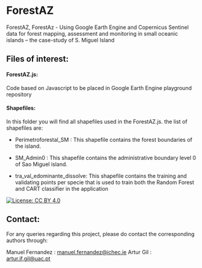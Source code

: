 # ForestAZ
ForestAZ, ForestAz - Using Google Earth Engine and Copernicus Sentinel data for forest mapping, assessment and monitoring in small oceanic islands – the case-study of S. Miguel Island 

## Files of interest:

#### ForestAZ.js:
 Code based on Javascript to be placed in Google Earth Engine playground repository
#### Shapefiles:
 In this folder you will find all shapefiles used in the ForestAZ.js.
 the list of shapefiles are:
 - Perimetroforestal_SM : This shapefile contains the forest boundaries of the island.

 - SM_Admin0 : This shapefile contains the administrative boundary level 0 of Sao Miguel island.

 - tra_val_edominante_dissolve: This shapefile contains the training and validating points per specie that is used to train both the Random Forest and CART classifier in the application

 [![License: CC BY 4.0](https://img.shields.io/badge/License-CC%20BY%204.0-lightgrey.svg)](https://creativecommons.org/licenses/by/4.0/)

 ## Contact:

 For any queries regarding this project, please do contact the corresponding authors through:

 Manuel Fernandez : manuel.fernandez@ichec.ie
 Artur Gil : artur.jf.gil@uac.pt 